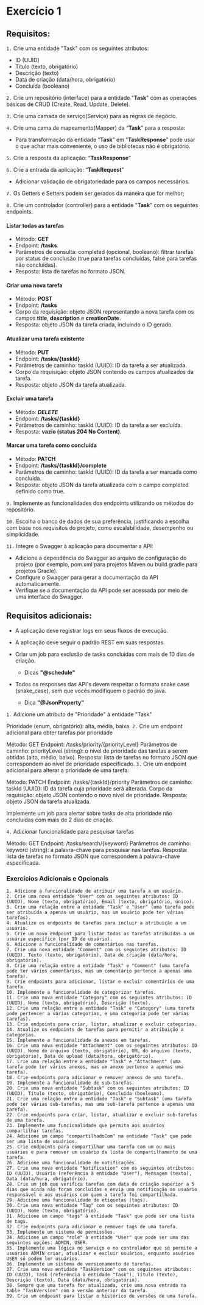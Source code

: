 # Exercício 1

## Requisitos:

`1.` Crie uma entidade "Task" com os seguintes atributos:
- ID (UUID)
- Título (texto, obrigatório)
- Descrição (texto)
- Data de criação (data/hora, obrigatório)
- Concluída (booleano)

`2.` Crie um repositório (interface) para a entidade "**Task**" com as operações básicas de CRUD (Create, Read, Update, Delete).

`3.` Crie uma camada de serviço(Service) para as regras de negócio.

`4.` Crie uma cama de mapeamento(Mapper) da “**Task**” para a resposta:
- Para transformação da entidade “**Task**” em “**TaskResponse**” pode usar o que achar mais conveniente, o uso de bibliotecas não é obrigatório.

`5.` Crie a resposta da aplicação: “**TaskResponse**”

`6.` Crie a entrada da aplicação: “**TaskRequest**”
- Adicionar validação de obrigatoriedade para os campos necessários.

`7.` Os Getters e Setters podem ser gerados da maneira que for melhor;

`8.` Crie um controlador (controller) para a entidade "**Task**" com os seguintes endpoints:

#### Listar todas as tarefas
- Método: **GET**
- Endpoint: **/tasks**
- Parâmetros de consulta: completed (opcional, booleano): filtrar tarefas por status de conclusão (true para tarefas concluídas, false para tarefas não concluídas).
- Resposta: lista de tarefas no formato JSON.
#### Criar uma nova tarefa
- Método: **POST**
- Endpoint: **/tasks**
- Corpo da requisição: objeto JSON representando a nova tarefa com os campos **title**, **description** e **creationDate**.
- Resposta: objeto JSON da tarefa criada, incluindo o ID gerado.
#### Atualizar uma tarefa existente
- Método: **PUT**
- Endpoint: **/tasks/{taskId}**
- Parâmetros de caminho: taskId (UUID): ID da tarefa a ser atualizada.
- Corpo da requisição: objeto JSON contendo os campos atualizados da tarefa.
- Resposta: objeto JSON da tarefa atualizada.
#### Excluir uma tarefa
- Método: **_DELETE_**
- Endpoint: **/tasks/{taskId}**
- Parâmetros de caminho: taskId (UUID): ID da tarefa a ser excluída.
- Resposta: **vazio (status 204 No Content)**.
#### Marcar uma tarefa como concluída
- Método: **PATCH**
- Endpoint: **/tasks/{taskId}/complete**
- Parâmetros de caminho: taskId (UUID): ID da tarefa a ser marcada como concluída.
- Resposta: objeto JSON da tarefa atualizada com o campo completed definido como true.

`9.` Implemente as funcionalidades dos endpoints utilizando os métodos do repositório.

`10.` Escolha o banco de dados de sua preferência, justificando a escolha com base nos requisitos do projeto, como escalabilidade, desempenho ou simplicidade.

`11.` Integre o Swagger à aplicação para documentar a API:
- Adicione a dependência do Swagger ao arquivo de configuração do projeto (por exemplo, pom.xml para projetos Maven ou build.gradle para projetos Gradle).
- Configure o Swagger para gerar a documentação da API automaticamente.
- Verifique se a documentação da API pode ser acessada por meio de uma interface do Swagger.

## Requisitos adicionais:

- A aplicação deve registrar logs em seus fluxos de execução.
- A aplicação deve seguir o padrão REST em suas respostas.
- Criar um job para exclusão de tasks concluidas com mais de 10 dias de criação.
    - Dicas **"@schedule"**

- Todos os responses das API`s devem respeitar o formato snake case (snake_case), sem que vocês modifiquem o padrão do java.
    - Dica **"@JsonProperty"**

`1.` Adicione um atributo de "Prioridade" à entidade "Task"

Prioridade (enum, obrigatório): alta, média, baixa.
`2.` Crie um endpoint adicional para obter tarefas por prioridade

Método: GET
Endpoint: /tasks/priority/{priorityLevel}
Parâmetros de caminho: priorityLevel (string): o nível de prioridade das tarefas a serem obtidas (alto, médio, baixo).
Resposta: lista de tarefas no formato JSON que correspondem ao nível de prioridade especificado.
`3.` Crie um endpoint adicional para alterar a prioridade de uma tarefa:

Método: PATCH
Endpoint: /tasks/{taskId}/priority
Parâmetros de caminho: taskId (UUID): ID da tarefa cuja prioridade será alterada.
Corpo da requisição: objeto JSON contendo o novo nível de prioridade.
Resposta: objeto JSON da tarefa atualizada.

Implemente um job para alertar sobre tasks de alta prioridade não concluídas com mais de 2 dias de criação.

`4.` Adicionar funcionalidade para pesquisar tarefas

Método: GET
Endpoint: /tasks/search/{keyword}
Parâmetros de caminho: keyword (string): a palavra-chave para pesquisar nas tarefas.
Resposta: lista de tarefas no formato JSON que correspondem à palavra-chave especificada.

### Exercícios Adicionais e Opcionais

```text
1. Adicione a funcionalidade de atribuir uma tarefa a um usuário.
2. Crie uma nova entidade "User" com os seguintes atributos: ID (UUID), Nome (texto, obrigatório), Email (texto, obrigatório, único).
3. Crie uma relação entre a entidade "Task" e "User" (uma tarefa pode ser atribuída a apenas um usuário, mas um usuário pode ter várias tarefas).
4. Atualize os endpoints de tarefas para incluir a atribuição a um usuário.
5. Crie um novo endpoint para listar todas as tarefas atribuídas a um usuário específico (por ID de usuário).
6. Adicione a funcionalidade de comentários nas tarefas.
7. Crie uma nova entidade "Comment" com os seguintes atributos: ID (UUID), Texto (texto, obrigatório), Data de criação (data/hora, obrigatório).
8. Crie uma relação entre a entidade "Task" e "Comment" (uma tarefa pode ter vários comentários, mas um comentário pertence a apenas uma tarefa).
9. Crie endpoints para adicionar, listar e excluir comentários de uma tarefa.
10. Implemente a funcionalidade de categorizar tarefas.
11. Crie uma nova entidade "Category" com os seguintes atributos: ID (UUID), Nome (texto, obrigatório), Descrição (texto).
12. Crie uma relação entre a entidade "Task" e "Category" (uma tarefa pode pertencer a várias categorias, e uma categoria pode ter várias tarefas).
13. Crie endpoints para criar, listar, atualizar e excluir categorias.
14. Atualize os endpoints de tarefas para permitir a atribuição a categorias.
15. Implemente a funcionalidade de anexos em tarefas.
16. Crie uma nova entidade "Attachment" com os seguintes atributos: ID (UUID), Nome do arquivo (texto, obrigatório), URL do arquivo (texto, obrigatório), Data de upload (data/hora, obrigatório).
17. Crie uma relação entre a entidade "Task" e "Attachment" (uma tarefa pode ter vários anexos, mas um anexo pertence a apenas uma tarefa).
18. Crie endpoints para adicionar e remover anexos de uma tarefa.
19. Implemente a funcionalidade de sub-tarefas.
20. Crie uma nova entidade "Subtask" com os seguintes atributos: ID (UUID), Título (texto, obrigatório), Concluída (booleano).
21. Crie uma relação entre a entidade "Task" e "Subtask" (uma tarefa pode ter várias sub-tarefas, mas uma sub-tarefa pertence a apenas uma tarefa).
22. Crie endpoints para criar, listar, atualizar e excluir sub-tarefas de uma tarefa.
23. Implemente uma funcionalidade que permita aos usuários compartilhar tarefas.
24. Adicione um campo "compartilhadoCom" na entidade "Task" que pode ser uma lista de usuários.
25. Crie endpoints para compartilhar uma tarefa com um ou mais usuários e para remover um usuário da lista de compartilhamento de uma tarefa.
26. Adicione uma funcionalidade de notificações.
27. Crie uma nova entidade "Notification" com os seguintes atributos: ID (UUID), Usuário (referência à entidade "User"), Mensagem (texto), Data (data/hora, obrigatório).
28. Crie um job que verifica tarefas com data de criação superior a 5 dias que ainda não foram concluídas e envia uma notificação ao usuário responsável e aos usuários com quem a tarefa foi compartilhada.
29. Adicione uma funcionalidade de etiquetas (tags).
30. Crie uma nova entidade "Tag" com os seguintes atributos: ID (UUID), Nome (texto, obrigatório).
31. Adicione um campo "tags" à entidade "Task" que pode ser uma lista de tags.
32. Crie endpoints para adicionar e remover tags de uma tarefa.
33. Implemente um sistema de permissões.
34. Adicione um campo "role" à entidade "User" que pode ser uma das seguintes opções: ADMIN, USER.
35. Implemente uma lógica no serviço e no controlador que só permite a usuários ADMIN criar, atualizar e excluir usuários, enquanto usuários USER só podem ler usuários.
36. Implemente um sistema de versionamento de tarefas.
37. Crie uma nova entidade "TaskVersion" com os seguintes atributos: ID (UUID), Task (referência à entidade "Task"), Título (texto), Descrição (texto), Data (data/hora, obrigatório).
38. Sempre que uma tarefa for atualizada, crie uma nova entrada na table "TaskVersion" com a versão anterior da tarefa.
39. Crie um endpoint para listar o histórico de versões de uma tarefa.
```